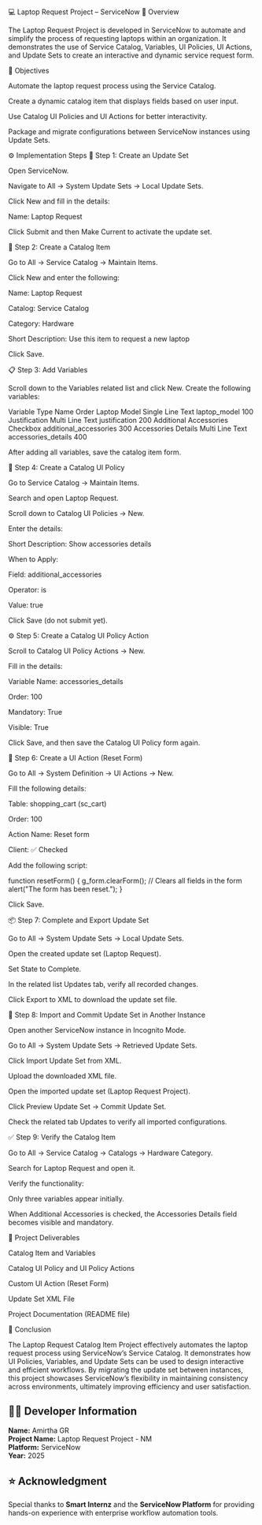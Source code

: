 💻 Laptop Request Project – ServiceNow
📘 Overview

The Laptop Request Project is developed in ServiceNow to automate and simplify the process of requesting laptops within an organization.
It demonstrates the use of Service Catalog, Variables, UI Policies, UI Actions, and Update Sets to create an interactive and dynamic service request form.

🎯 Objectives

Automate the laptop request process using the Service Catalog.

Create a dynamic catalog item that displays fields based on user input.

Use Catalog UI Policies and UI Actions for better interactivity.

Package and migrate configurations between ServiceNow instances using Update Sets.

⚙️ Implementation Steps
🧩 Step 1: Create an Update Set

Open ServiceNow.

Navigate to All → System Update Sets → Local Update Sets.

Click New and fill in the details:

Name: Laptop Request

Click Submit and then Make Current to activate the update set.

🧰 Step 2: Create a Catalog Item

Go to All → Service Catalog → Maintain Items.

Click New and enter the following:

Name: Laptop Request

Catalog: Service Catalog

Category: Hardware

Short Description: Use this item to request a new laptop

Click Save.

📋 Step 3: Add Variables

Scroll down to the Variables related list and click New.
Create the following variables:

Variable	Type	Name	Order
Laptop Model	Single Line Text	laptop_model	100
Justification	Multi Line Text	justification	200
Additional Accessories	Checkbox	additional_accessories	300
Accessories Details	Multi Line Text	accessories_details	400

After adding all variables, save the catalog item form.

🧠 Step 4: Create a Catalog UI Policy

Go to Service Catalog → Maintain Items.

Search and open Laptop Request.

Scroll down to Catalog UI Policies → New.

Enter the details:

Short Description: Show accessories details

When to Apply:

Field: additional_accessories

Operator: is

Value: true

Click Save (do not submit yet).

⚙️ Step 5: Create a Catalog UI Policy Action

Scroll to Catalog UI Policy Actions → New.

Fill in the details:

Variable Name: accessories_details

Order: 100

Mandatory: True

Visible: True

Click Save, and then save the Catalog UI Policy form again.

🧾 Step 6: Create a UI Action (Reset Form)

Go to All → System Definition → UI Actions → New.

Fill the following details:

Table: shopping_cart (sc_cart)

Order: 100

Action Name: Reset form

Client: ✅ Checked

Add the following script:

function resetForm() {
    g_form.clearForm(); // Clears all fields in the form
    alert("The form has been reset.");
}


Click Save.

📦 Step 7: Complete and Export Update Set

Go to All → System Update Sets → Local Update Sets.

Open the created update set (Laptop Request).

Set State to Complete.

In the related list Updates tab, verify all recorded changes.

Click Export to XML to download the update set file.

🔁 Step 8: Import and Commit Update Set in Another Instance

Open another ServiceNow instance in Incognito Mode.

Go to All → System Update Sets → Retrieved Update Sets.

Click Import Update Set from XML.

Upload the downloaded XML file.

Open the imported update set (Laptop Request Project).

Click Preview Update Set → Commit Update Set.

Check the related tab Updates to verify all imported configurations.

✅ Step 9: Verify the Catalog Item

Go to All → Service Catalog → Catalogs → Hardware Category.

Search for Laptop Request and open it.

Verify the functionality:

Only three variables appear initially.

When Additional Accessories is checked, the Accessories Details field becomes visible and mandatory.

📂 Project Deliverables

Catalog Item and Variables

Catalog UI Policy and UI Policy Actions

Custom UI Action (Reset Form)

Update Set XML File

Project Documentation (README file)

🏁 Conclusion

The Laptop Request Catalog Item Project effectively automates the laptop request process using ServiceNow’s Service Catalog.
It demonstrates how UI Policies, Variables, and Update Sets can be used to design interactive and efficient workflows.
By migrating the update set between instances, this project showcases ServiceNow’s flexibility in maintaining consistency across environments, ultimately improving efficiency and user satisfaction.
## 👩‍💻 Developer Information
**Name:** Amirtha GR  
**Project Name:** Laptop Request Project - NM  
**Platform:** ServiceNow  
**Year:** 2025  

## ⭐ Acknowledgment
Special thanks to **Smart Internz** and the **ServiceNow Platform** for providing hands-on experience with enterprise workflow automation tools.
